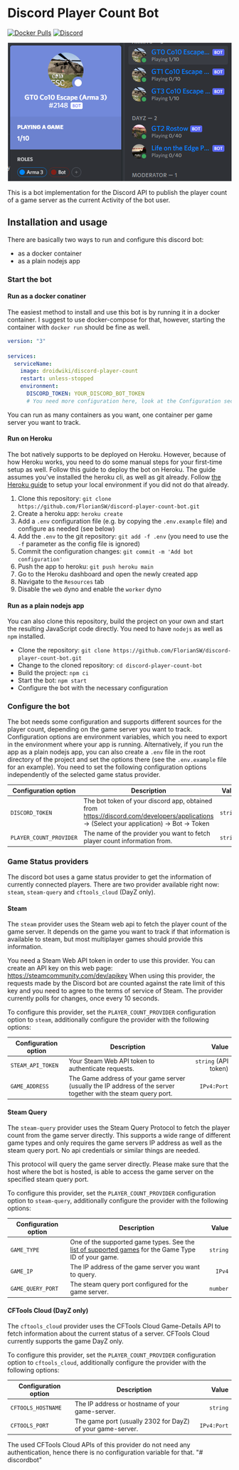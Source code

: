 # Discord Player Count Bot

[![Docker Pulls](https://img.shields.io/docker/pulls/droidwiki/discord-player-count?style=flat-square)](https://hub.docker.com/r/droidwiki/discord-player-count)
[![Discord](https://img.shields.io/discord/729467994832371813?color=7289da&label=Discord&logo=discord&logoColor=ffffff&style=flat-square)](https://go2tech.de/discord)

<p align="center">
    <img src="https://github.com/FlorianSW/discord-player-count-bot/raw/main/assets/example.png" alt="Example of the bot">
</p>

This is a bot implementation for the Discord API to publish the player count of a game server as the current Activity of
the bot user.

## Installation and usage

There are basically two ways to run and configure this discord bot:

* as a docker container
* as a plain nodejs app

### Start the bot

#### Run as a docker conatiner

The easiest method to install and use this bot is by running it in a docker container. I suggest to use docker-compose
for that, however, starting the container with `docker run` should be fine as well.

```yaml
version: "3"

services:
  serviceName:
    image: droidwiki/discord-player-count
    restart: unless-stopped
    environment:
      DISCORD_TOKEN: YOUR_DISCORD_BOT_TOKEN
      # You need more configuration here, look at the Configuration section
```

You can run as many containers as you want, one container per game server you want to track.

#### Run on Heroku

The bot natively supports to be deployed on Heroku.
However, because of how Heroku works, you need to do some manual steps for your first-time setup as well.
Follow this guide to deploy the bot on Heroku.
The guide assumes you've installed the heroku cli, as well as git already.
Follow [the Heroku guide](https://devcenter.heroku.com/articles/getting-started-with-nodejs#set-up) to setup your local environment if you did not do that already.

1. Clone this repository: `git clone https://github.com/FlorianSW/discord-player-count-bot.git`
2. Create a heroku app: `heroku create`
3. Add a `.env` configuration file (e.g. by copying the `.env.example` file) and configure as needed (see below)
4. Add the `.env` to the git repository: `git add -f .env` (you need to use the `-f` parameter as the config file is ignored)
5. Commit the configuration changes: `git commit -m 'Add bot configuration'`
6. Push the app to heroku: `git push heroku main`
7. Go to the Heroku dashboard and open the newly created app
8. Navigate to the `Resources` tab
9. Disable the `web` dyno and enable the `worker` dyno

#### Run as a plain nodejs app

You can also clone this repository, build the project on your own and start the resulting JavaScript code directly. You
need to have `nodejs` as well as `npm` installed.

* Clone the repository: `git clone https://github.com/FlorianSW/discord-player-count-bot.git`
* Change to the cloned repository: `cd discord-player-count-bot`
* Build the project: `npm ci`
* Start the bot: `npm start`
* Configure the bot with the necessary configuration

### Configure the bot

The bot needs some configuration and supports different sources for the player count, depending on the game server you
want to track. Configuration options are environment variables, which you need to export in the environment where your
app is running. Alternatively, if you run the app as a plain nodejs app, you can also create a `.env` file in the root
directory of the project and set the options there (see the `.env.example` file for an example). You need to set the
following configuration options independently of the selected game status provider.

| Configuration option          | Description | Value  |
| ----------------------------- |-------------| ------:|
| `DISCORD_TOKEN`               | The bot token of your discord app, obtained from https://discord.com/developers/applications -> (Select your application) -> Bot -> Token | `string` |
| `PLAYER_COUNT_PROVIDER`       | The name of the provider you want to fetch player count information from. | `string` |

### Game Status providers

The discord bot uses a game status provider to get the information of currently connected players. There are two
provider available right now: `steam`, `steam-query` and `cftools_cloud` (DayZ only).

#### Steam

The `steam` provider uses the Steam web api to fetch the player count of the game server. It depends on the game you
want to track if that information is available to steam, but most multiplayer games should provide this information.

You need a Steam Web API token in order to use this provider. You can create an API key on this web
page: https://steamcommunity.com/dev/apikey
When using this provider, the requests made by the Discord bot are counted against the rate limit of this key and you
need to agree to the terms of service of Steam. The provider currently polls for changes, once every 10 seconds.

To configure this provider, set the `PLAYER_COUNT_PROVIDER` configuration option to `steam`, additionally configure the
provider with the following options:

| Configuration option          | Description | Value  |
| ----------------------------- |-------------| ------:|
| `STEAM_API_TOKEN`             | Your Steam Web API token to authenticate requests.                                                             | `string` (API token) |
| `GAME_ADDRESS`                | The Game address of your game server (usually the IP address of the server together with the steam query port. | `IPv4:Port`          |

#### Steam Query

The `steam-query` provider uses the Steam Query Protocol to fetch the player count from the game server directly. This supports
a wide range of different game types and only requires the game servers IP address as well as the steam query port. No
api credentials or similar things are needed.

This protocol will query the game server directly. Please make sure that the host where the bot is hosted, is able to access the
game server on the specified steam query port.

To configure this provider, set the `PLAYER_COUNT_PROVIDER` configuration option to `steam-query`, additionally configure the
provider with the following options:

| Configuration option          | Description | Value  |
| ----------------------------- |-------------| ------:|
| `GAME_TYPE`                   | One of the supported game types. See the [list of supported games](https://www.npmjs.com/package/gamedig#user-content-games-list) for the Game Type ID of your game.                                                            | `string`             |
| `GAME_IP`                     | The IP address of the game server you want to query.                            | `IPv4`          |
| `GAME_QUERY_PORT`             | The steam query port configured for the game server.                            | `number`          |

#### CFTools Cloud (DayZ only)

The `cftools_cloud` provider uses the CFTools Cloud Game-Details API to fetch information about the current status of a server.
CFTools Cloud currently supports the game DayZ only.

To configure this provider, set the `PLAYER_COUNT_PROVIDER` configuration option to `cftools_cloud`, additionally configure
the provider with the following options:

| Configuration option          | Description | Value  |
| ----------------------------- |-------------| ------:|
| `CFTOOLS_HOSTNAME`            | The IP address or hostname of your game-server.            | `string` |
| `CFTOOLS_PORT`                | The game port (usually 2302 for DayZ) of your game-server. | `IPv4:Port`          |

The used CFTools Cloud APIs of this provider do not need any authentication, hence there is no configuration variable for that.
"# discordbot" 
